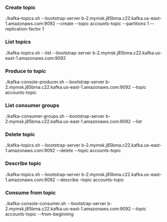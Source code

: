 ### Create topic

./kafka-topics.sh --bootstrap-server b-2.mymsk.j85bma.c22.kafka.us-east-1.amazonaws.com:9092 --create --topic accounts-topic --partitions 1 --replication-factor 1

### List topics
./kafka-topics.sh --list --bootstrap-server b-2.mymsk.j85bma.c22.kafka.us-east-1.amazonaws.com:9092

### Produce to topic 
./kafka-console-producer.sh --bootstrap-server b-2.mymsk.j85bma.c22.kafka.us-east-1.amazonaws.com:9092 --topic accounts-topic 

### List consumer groups
./kafka-consumer-groups.sh --bootstrap-server b-2.mymsk.j85bma.c22.kafka.us-east-1.amazonaws.com:9092  --list

### Delete topic
./kafka-topics.sh --bootstrap-server b-2.mymsk.j85bma.c22.kafka.us-east-1.amazonaws.com:9092 --delete --topic accounts-topic

### Describe topic
./kafka-topics.sh --bootstrap-server b-2.mymsk.j85bma.c22.kafka.us-east-1.amazonaws.com:9092 --describe -topic accounts-topic

### Consume from topic

./kafka-console-consumer.sh --bootstrap-server b-2.mymsk.j85bma.c22.kafka.us-east-1.amazonaws.com:9092 --topic accounts-topic --from-beginning
